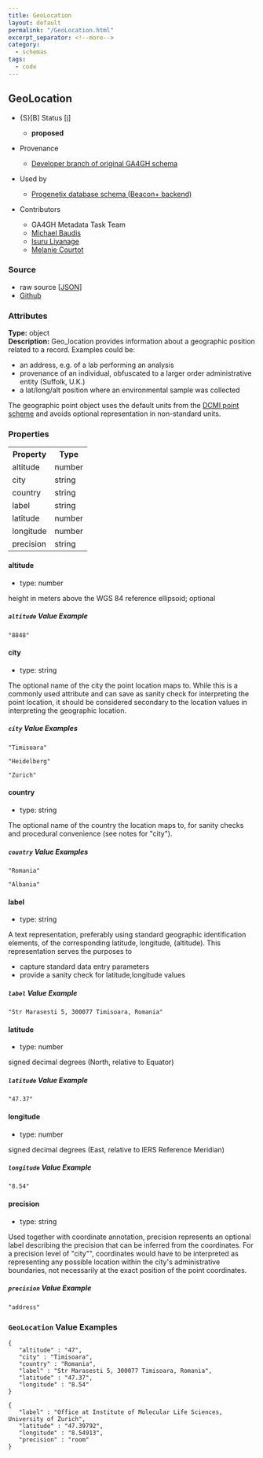 ```yaml
---
title: GeoLocation
layout: default
permalink: "/GeoLocation.html"
excerpt_separator: <!--more-->
category:
  - schemas
tags:
  - code
---
```



## GeoLocation

* {S}[B] Status  [[i]](https://schemablocks.org/about/sb-status-levels.html)
    - __proposed__

* Provenance  

    - [Developer branch of original GA4GH schema](https://github.com/ga4gh-metadata/metadata-schemas/blob/master/schemas/shared.proto#L60)  
* Used by  

    - [Progenetix database schema (Beacon+ backend)](https://github.com/progenetix/schemas/tree/master/main/yaml)  
* Contributors  

    - GA4GH Metadata Task Team  
    - [Michael Baudis](https://orcid.org/0000-0002-9903-4248)  
    - [Isuru Liyanage](https://orcid.org/0000-0002-4839-5158)  
    - [Melanie Courtot](https://orcid.org/0000-0002-9551-6370)  
<!--more-->

### Source

* raw source [[JSON](./GeoLocation.json)]
* [Github](https://github.com/ga4gh-schemablocks/blocks/blob/master/schemas/GeoLocation.yaml)

### Attributes
  
__Type:__ object  
__Description:__ Geo_location provides information about a geographic position related to 
a record. Examples could be:  

* an address, e.g. of a lab performing an analysis
* provenance of an individual, obfuscated to a larger order 
administrative entity (Suffolk, U.K.)
* a lat/long/alt position where an environmental sample was collected  

The geographic point object uses the default units from the 
[DCMI point scheme](http://dublincore.org/documents/dcmi-point/) 
and avoids optional representation in non-standard units.


### Properties

<table>
  <tr>
    <th>Property</th>
    <th>Type</th>
  </tr>
  <tr>
    <td>altitude</td>
    <td>number</td>
  </tr>
  <tr>
    <td>city</td>
    <td>string</td>
  </tr>
  <tr>
    <td>country</td>
    <td>string</td>
  </tr>
  <tr>
    <td>label</td>
    <td>string</td>
  </tr>
  <tr>
    <td>latitude</td>
    <td>number</td>
  </tr>
  <tr>
    <td>longitude</td>
    <td>number</td>
  </tr>
  <tr>
    <td>precision</td>
    <td>string</td>
  </tr>

</table>


#### altitude

* type: number

height in meters above the WGS 84 reference ellipsoid; optional

##### `altitude` Value Example  

```
"8848"
```

#### city

* type: string

The optional name of the city the point location maps to. While this is 
a commonly used attribute and can save as sanity check for interpreting 
the point location, it should be considered secondary to the location 
values in interpreting the geographic location.


##### `city` Value Examples  

```
"Timisoara"
```
```
"Heidelberg"
```
```
"Zurich"
```

#### country

* type: string

The optional name of the country the location maps to, for sanity checks 
and procedural convenience (see notes for "city").


##### `country` Value Examples  

```
"Romania"
```
```
"Albania"
```

#### label

* type: string

A text representation, preferably using standard geographic 
identification elements, of the corresponding latitude, longitude, 
(altitude). This representation serves the purposes to
- capture standard data entry parameters  
- provide a sanity check for latitude,longitude values


##### `label` Value Example  

```
"Str Marasesti 5, 300077 Timisoara, Romania"
```

#### latitude

* type: number

signed decimal degrees (North, relative to Equator)

##### `latitude` Value Example  

```
"47.37"
```

#### longitude

* type: number

signed decimal degrees (East, relative to IERS Reference Meridian)

##### `longitude` Value Example  

```
"8.54"
```

#### precision

* type: string

Used together with coordinate annotation, precision represents an 
optional label describing the precision that can be inferred from the 
coordinates. For a precision level of "city"", coordinates would have to 
be interpreted as representing any possible location within the city's 
administrative boundaries, not necessarily at the exact position of the 
point coordinates.


##### `precision` Value Example  

```
"address"
```


### `GeoLocation` Value Examples  

```
{
   "altitude" : "47",
   "city" : "Timisoara",
   "country" : "Romania",
   "label" : "Str Marasesti 5, 300077 Timisoara, Romania",
   "latitude" : "47.37",
   "longitude" : "8.54"
}
```
```
{
   "label" : "Office at Institute of Molecular Life Sciences, University of Zurich",
   "latitude" : "47.39792",
   "longitude" : "8.54913",
   "precision" : "room"
}
```


